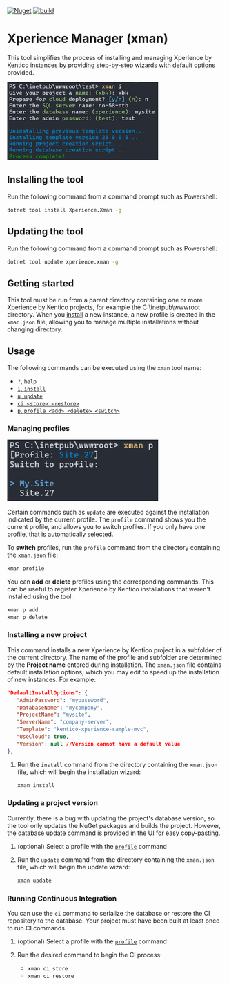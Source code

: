 [![Nuget](https://img.shields.io/nuget/v/Xperience.Xman)](https://www.nuget.org/packages/Xperience.Xman#versions-body-tab)
[![build](https://github.com/kentico-ericd/xperience-manager/actions/workflows/build.yml/badge.svg)](https://github.com/kentico-ericd/xperience-manager/actions/workflows/build.yml)

# Xperience Manager (xman)

This tool simplifies the process of installing and managing Xperience by Kentico instances by providing step-by-step wizards with default options provided.

<img src="https://raw.githubusercontent.com/kentico-ericd/xperience-manager/master/img/screenshot.png" width="350" />

## Installing the tool

Run the following command from a command prompt such as Powershell:

```bash
dotnet tool install Xperience.Xman -g
```

## Updating the tool

Run the following command from a command prompt such as Powershell:

```bash
dotnet tool update xperience.xman -g
```

## Getting started

This tool must be run from a parent directory containing one or more Xperience by Kentico projects, for example the C:\inetpub\wwwroot directory. When you [install](#installing-a-new-project) a new instance, a new profile is created in the `xman.json` file, allowing you to manage multiple installations without changing directory.

## Usage

The following commands can be executed using the `xman` tool name:

- `?`, `help`
- [`i`, `install`](#installing-a-new-project)
- [`u`, `update`](#updating-a-project-version)
- [`ci <store> <restore>`](#running-continuous-integration)
- [`p`, `profile <add> <delete> <switch>`](#managing-profiles)

### Managing profiles

<img src="https://raw.githubusercontent.com/kentico-ericd/xperience-manager/master/img/profiles.png" width="350" />

Certain commands such as `update` are executed against the installation indicated by the current profile. The `profile` command shows you the current profile, and allows you to switch profiles. If you only have one profile, that is automatically selected.

To __switch__ profiles, run the `profile` command from the directory containing the `xman.json` file:

```bash
xman profile
```

You can __add__ or __delete__ profiles using the corresponding commands. This can be useful to register Xperience by Kentico installations that weren't installed using the tool.

```bash
xman p add
xman p delete
```

### Installing a new project

This command installs a new Xperience by Kentico project in a subfolder of the current directory. The name of the profile and subfolder are determined by the __Project name__ entered during installation. The `xman.json` file contains default installation options, which you may edit to speed up the installation of new instances. For example:

```json
"DefaultInstallOptions": {
   "AdminPassword": "mypassword",
   "DatabaseName": "mycompany",
   "ProjectName": "mysite",
   "ServerName": "company-server",
   "Template": "kentico-xperience-sample-mvc",
   "UseCloud": true,
   "Version": null //Version cannot have a default value
},
```

1. Run the `install` command from the directory containing the `xman.json` file, which will begin the installation wizard:

   ```bash
   xman install
   ```

### Updating a project version

Currently, there is a bug with updating the project's database version, so the tool only updates the NuGet packages and builds the project. However, the database update command is provided in the UI for easy copy-pasting.

1. (optional) Select a profile with the [`profile`](#managing-profiles) command
1. Run the `update` command from the directory containing the `xman.json` file, which will begin the update wizard:

   ```bash
   xman update
   ```

### Running Continuous Integration

You can use the `ci` command to serialize the database or restore the CI repository to the database. Your project must have been built at least once to run CI commands.

1. (optional) Select a profile with the [`profile`](#managing-profiles) command
2. Run the desired command to begin the CI process:

   - `xman ci store`
   - `xman ci restore`
